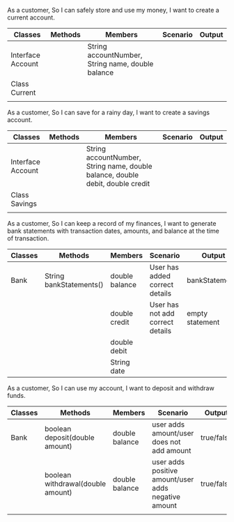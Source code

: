 As a customer,
So I can safely store and use my money,
I want to create a current account.

| Classes           | Methods | Members                                           | Scenario | Output |
|-------------------|---------|---------------------------------------------------|----------|--------|
| Interface Account |         | String accountNumber, String name, double balance |          |        |
| Class Current     |         |                                                   |          |        |
|                   |         |                                                   |          |        |



As a customer,
So I can save for a rainy day,
I want to create a savings account.

| Classes           | Methods | Members                                                                        | Scenario | Output |
|-------------------|---------|--------------------------------------------------------------------------------|----------|--------|
| Interface Account |         | String accountNumber, String name, double balance, double debit, double credit |          |        |
| Class Savings     |         |                                                                                |          |        |
|                   |         |                                                                                |          |        |

As a customer,
So I can keep a record of my finances,
I want to generate bank statements with transaction dates, amounts, and balance at the time of transaction.

| Classes | Methods                 | Members        | Scenario                         | Output          |
|---------|-------------------------|----------------|----------------------------------|-----------------|
| Bank    | String bankStatements() | double balance | User has added correct details   | bankStatements  |
|         |                         | double credit  | User has not add correct details | empty statement |
|         |                         | double debit   |                                  |                 |
|         |                         | String date    |                                  |                 |

As a customer,
So I can use my account,
I want to deposit and withdraw funds.

| Classes | Methods                           | Members        | Scenario                                            | Output     |
|---------|-----------------------------------|----------------|-----------------------------------------------------|------------|
| Bank    | boolean deposit(double amount)    | double balance | user adds amount/user does not add amount           | true/false |
|         | boolean withdrawal(double amount) | double balance | user adds positive amount/user adds negative amount | true/false |
|         |                                   |                |                                                     |            |
